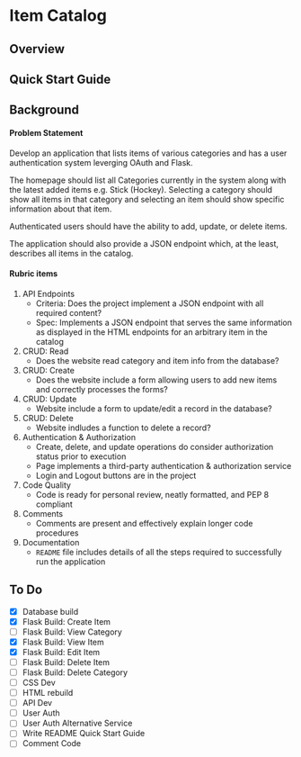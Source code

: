 # Item Catalog
## Overview
## Quick Start Guide
## Background
#### Problem Statement
Develop an application that lists items of various categories and has a user 
authentication system leverging OAuth and Flask.

The homepage should list all Categories currently in the system along with the latest added items e.g. Stick (Hockey). Selecting a category should show all items in that category and selecting an item
should show specific information about that item. 

Authenticated users should have the ability to add, update, or delete items. 

The application should also provide a JSON endpoint which, at the least, describes all items in the catalog.
#### Rubric items
1. API Endpoints
   - Criteria: Does the project implement a JSON endpoint with all required content?
   - Spec: Implements a JSON endpoint that serves the same information as displayed in the HTML endpoints for an arbitrary item in the catalog
2. CRUD: Read
   - Does the website read category and item info from the database?
3. CRUD: Create
   - Does the website include a form allowing users to add new items and correctly processes the forms?
4. CRUD: Update
   - Website include a form to update/edit a record in the database?
5. CRUD: Delete
   - Website indludes a function to delete a record?
6. Authentication & Authorization
   - Create, delete, and update operations do consider authorization status prior to execution
   - Page implements a third-party authentication & authorization service
   - Login and Logout buttons are in the project
7. Code Quality
   - Code is ready for personal review, neatly formatted, and PEP 8 compliant
8. Comments
   - Comments are present and effectively explain longer code procedures
9. Documentation
   - `README` file includes details of all the steps required to successfully run the application

## To Do
- [x] Database build
- [x] Flask Build: Create Item
- [ ] Flask Build: View Category
- [x] Flask Build: View Item
- [x] Flask Build: Edit Item
- [ ] Flask Build: Delete Item
- [ ] Flask Build: Delete Category
- [ ] CSS Dev
- [ ] HTML rebuild
- [ ] API Dev
- [ ] User Auth
- [ ] User Auth Alternative Service
- [ ] Write README Quick Start Guide
- [ ] Comment Code
